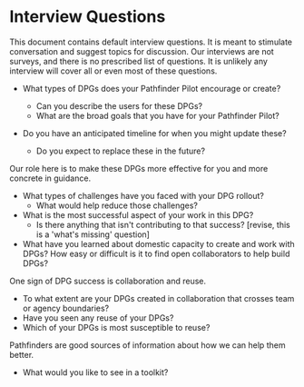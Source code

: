 # Interview Questions

This document contains default interview questions.  It is meant to
stimulate conversation and suggest topics for discussion.  Our
interviews are not surveys, and there is no prescribed list of
questions.  It is unlikely any interview will cover all or even most
of these questions.

 * What types of DPGs does your Pathfinder Pilot encourage or create?
   * Can you describe the users for these DPGs?
   * What are the broad goals that you have for your Pathfinder Pilot?

 * Do you have an anticipated timeline for when you might update these?
   * Do you expect to replace these in the future?

Our role here is to make these DPGs more effective for you and more concrete in guidance.
* What types of challenges have you faced with your DPG rollout?
  * What would help reduce those challenges?
* What is the most successful aspect of your work in this DPG?
  * Is there anything that isn't contributing to that success? [revise, this is a 'what's missing' question]
* What have you learned about domestic capacity to create and work
  with DPGs?  How easy or difficult is it to find open collaborators
  to help build DPGs?

One sign of DPG success is collaboration and reuse.
 * To what extent are your DPGs created in collaboration that crosses team or agency boundaries?
 * Have you seen any reuse of your DPGs?
 * Which of your DPGs is most susceptible to reuse?


Pathfinders are good sources of information about how we can help them better.
 * What would you like to see in a toolkit?
